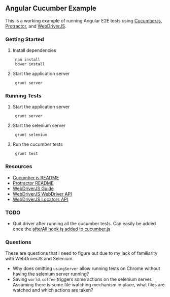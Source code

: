 ## Angular Cucumber Example

This is a working example of running Angular E2E tests using [Cucumber.js](https://github.com/cucumber/cucumber-js), [Protractor](https://github.com/angular/protractor), and [WebDriverJS](https://code.google.com/p/selenium/wiki/WebDriverJs).

### Getting Started

1. Install dependencies

        npm install
        bower install

2. Start the application server

        grunt server

### Running Tests

1. Start the application server

        grunt server

2. Start the selenium server

        grunt selenium

3. Run the cucumber tests

        grunt test

### Resources

- [Cucumber.js README](https://github.com/cucumber/cucumber-js)
- [Protractor README](https://github.com/angular/protractor)
- [WebDriverJS Guide](https://code.google.com/p/selenium/wiki/WebDriverJs)
- [WebDriverJS WebDriver API](https://code.google.com/p/selenium/source/browse/javascript/webdriver/webdriver.js)
- [WebDriverJS Locators API](https://code.google.com/p/selenium/source/browse/javascript/webdriver/locators.js)

### TODO

- Quit driver after running all the cucumber tests. Can easily be added once the [afterAll hook is added to cucumber.js](https://github.com/cucumber/cucumber-js/issues/97)

### Questions

These are questions that I need to figure out due to my lack of familiarity with WebDriverJS and Selenium.

- Why does omitting `usingServer` allow running tests on Chrome without having the selenium server running?
- Saving `world.coffee` triggers some actions on the selenium server. Assuming there is some file watching mechanism in place, what files are watched and which actions are taken?
